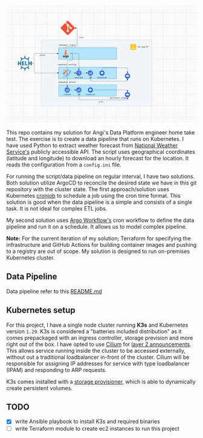 ![diagram](./screenshot/diagram.png)


This repo contains my solution for Angi's Data Platform engineer home take test. The exercise is to create a data pipeline that runs on Kubernetes. I have used Python to extract weather forecast from [National Weather Service's](https://www.weather.gov/) publicly accessible API. The script uses geographical coordinates (latitude and longitude) to download an hourly forecast for the location. It reads the configuration from a `config.ini` file.

For running the script/data pipeline on regular interval, I have two solutions. Both solution utilize ArgoCD to reconcile the desired state we have in this git repository with the cluster state. The first approach/solution uses Kubernetes [cronjob](https://kubernetes.io/docs/concepts/workloads/controllers/cron-jobs/) to schedule a job using the cron time format. This solution is good when the data pipeline is a simple and consists of a single task. It is not ideal for complex ETL jobs.

My second solution uses [Argo Workflow's](https://argoproj.github.io/workflows/) cron workflow to define the data pipeline and run it on a schedule. It allows us to model complex pipeline. 

**Note:** For the current iteration of my solution; Terraform for specifying the infrastructure and GitHub Actions for building container images and pushing to a registry are out of scope. My solution is designed to run on-premises Kubernetes cluster.

## Data Pipeline

Data pipeline refer to this [README.md](./app/README.md)

## Kubernetes setup

For this project, I have a single node cluster running **K3s** and Kubernetes version `1.29`. K3s is considered a "batteries included distribution" as it comes prepackaged with an ingress controller, storage prevision and more right out of the box. I have opted to use [Cilium](https://cilium.io/) for [layer 2 announcements](https://docs.cilium.io/en/latest/network/l2-announcements/). This allows service running inside the cluster to be accessed externally, without out a traditional loadbalancer in-front of the cluster. Cilium will be responsible for assigning IP addresses for service with type loadbalancer (IPAM) and responding to ARP requests.

K3s comes installed with a [storage provisioner](https://github.com/rancher/local-path-provisioner), which is able to dynamically create persistent volumes.

## TODO
 - [x] write Ansible playbook to install K3s and required binaries
 - [ ] write Terraform module to create ec2 instances to run this project